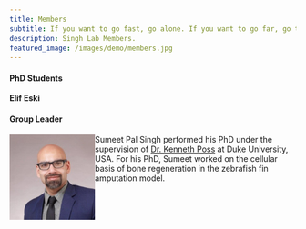 ```yaml
---
title: Members
subtitle: If you want to go fast, go alone. If you want to go far, go together.
description: Singh Lab Members.
featured_image: /images/demo/members.jpg
---
```



#### PhD Students

**Elif Eski**

#### Group Leader

<p>
<img src="/images/members/sumeet.jpeg" alt="Sumeet" style="float:left;width:150px;height:150px;">
Sumeet Pal Singh performed his PhD under the supervision of <a href="https://sites.duke.edu/posslab/">Dr. Kenneth Poss</a> at Duke University, USA. For his PhD, Sumeet worked on the cellular basis of bone regeneration in the zebrafish fin amputation model.  
</p>
